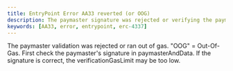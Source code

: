 ```yaml
---
title: EntryPoint Error AA33 reverted (or OOG)
description: The paymaster signature was rejected or verifying the paymaster signature ran out of gas.
keywords: [AA33, error, entrypoint, erc-4337]
---
```


The paymaster validation was rejected or ran out of gas. "OOG" = Out-Of-Gas. First check the paymaster's signature in paymasterAndData. If the signature is correct, the verificationGasLimit may be too low.